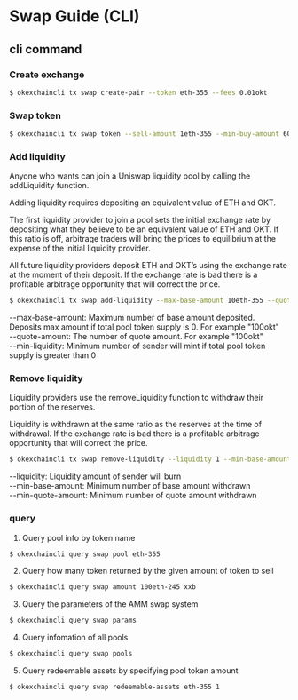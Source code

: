 
# Swap Guide (CLI)
<!--
order: 2
-->


## cli command

### Create exchange
```bash
$ okexchaincli tx swap create-pair --token eth-355 --fees 0.01okt 
```

### Swap token
```bash
$ okexchaincli tx swap token --sell-amount 1eth-355 --min-buy-amount 60okt
```

### Add liquidity
Anyone who wants can join a Uniswap liquidity pool by calling the addLiquidity function.

Adding liquidity requires depositing an equivalent value of ETH and OKT.

The first liquidity provider to join a pool sets the initial exchange rate by depositing what they believe to be an equivalent value of ETH and OKT. If this ratio is off, arbitrage traders will bring the prices to equilibrium at the expense of the initial liquidity provider.

All future liquidity providers deposit ETH and OKT’s using the exchange rate at the moment of their deposit. If the exchange rate is bad there is a profitable arbitrage opportunity that will correct the price.
```bash
$ okexchaincli tx swap add-liquidity --max-base-amount 10eth-355 --quote-amount 100okt --min-liquidity 0.001
```
--max-base-amount: Maximum number of base amount deposited. Deposits max amount if total pool token supply is 0. For example "100okt"  
--quote-amount: The number of quote amount. For example "100okt"  
--min-liquidity: Minimum number of sender will mint if total pool token supply is greater than 0  

### Remove liquidity
Liquidity providers use the removeLiquidity function to withdraw their portion of the reserves.

Liquidity is withdrawn at the same ratio as the reserves at the time of withdrawal. If the exchange rate is bad there is a profitable arbitrage opportunity that will correct the price.
```bash
$ okexchaincli tx swap remove-liquidity --liquidity 1 --min-base-amount 10eth-355 --min-quote-amount 1okt
```
--liquidity: Liquidity amount of sender will burn  
--min-base-amount: Minimum number of base amount withdrawn  
--min-quote-amount: Minimum number of quote amount withdrawn  

### query
1. Query pool info by token name
```bash
$ okexchaincli query swap pool eth-355
```
2. Query how many token returned by the given amount of token to sell
```bash
$ okexchaincli query swap amount 100eth-245 xxb
```

3. Query the parameters of the AMM swap system
```bash
$ okexchaincli query swap params
```

4. Query infomation of all pools
```bash
$ okexchaincli query swap pools
```
5. Query redeemable assets by specifying pool token amount
```bash
$ okexchaincli query swap redeemable-assets eth-355 1
```
